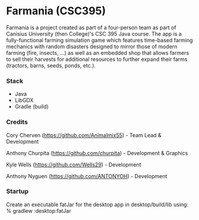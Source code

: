 # Farmania (CSC395)

Farmania is a project created as part of a four-person team as part of Canisius University (then College)'s CSC 395 Java course. The app is a fully-functional farming simulation game which features time-based farming mechanics with random disasters designed to mirror those of modern farming (fire, insects, ...) as well as an embedded shop that allows farmers
to sell their harvests for additional resources to further expand their farms (tractors, barns, seeds, ponds, etc.).

### Stack
- Java
- LibGDX
- Gradle (build)

### Credits
Cory Cherven (https://github.com/Animalmix55) - Team Lead & Development

Anthony Churpita (https://github.com/churpita) - Development & Graphics

Kyle Wells (https://github.com/Wells29) - Development

Anthony Nyguen (https://github.com/ANTONYOH) - Development

### Startup

Create an executable fatJar for the desktop app in desktop/build/lib using:
% gradlew :desktop:fatJar 
